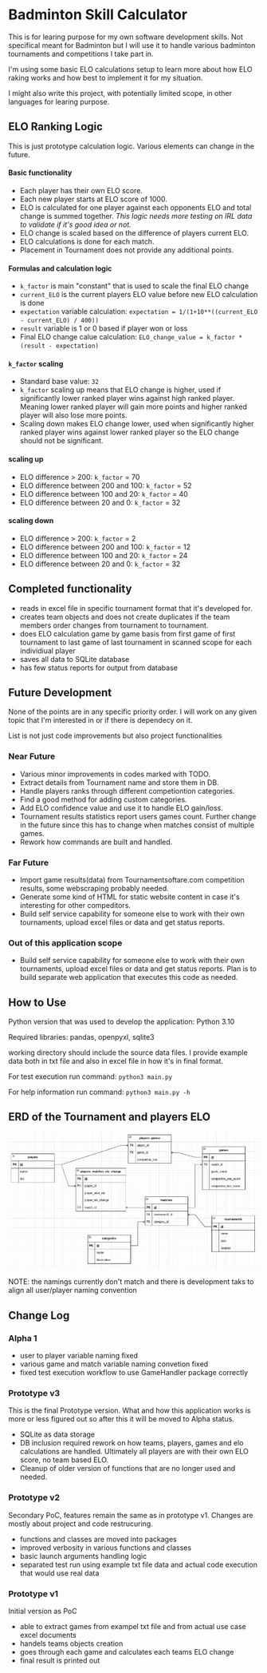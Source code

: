 # Badminton Skill Calculator

This is for learing purpose for my own software development skills.
Not specifical meant for Badminton but I will use it to handle various badminton tournaments and competitions I take part in.

I'm using some basic ELO calculations setup to learn more about how ELO raking works and how best to implement it for my situation.

I might also write this project, with potentially limited scope, in other languages for learing purpose.

## ELO Ranking Logic

This is just prototype calculation logic. Various elements can change in the future.

#### Basic functionality

- Each player has their own ELO score.
- Each new player starts at ELO score of 1000.
- ELO is calculated for one player against each opponents ELO and total change is summed together. *This logic needs more testing on IRL data to validate if it's good idea or not.*
- ELO change is scaled based on the difference of players current ELO.
- ELO calculations is done for each match.
- Placement in Tournament does not provide any additional points.

#### Formulas and calculation logic

- `k_factor` is main "constant" that is used to scale the final ELO change 
- `current_ELO` is the current players ELO value before new ELO calculation is done
- `expectation` variable calculation: `expectation = 1/(1+10**((current_ELO - current_ELO) / 400))`
- `result` variable is 1 or 0 based if player won or loss
- Final ELO change calue calculation: `ELO_change_value = k_factor * (result - expectation)`

#### `k_factor` scaling

- Standard base value: `32`
- `k_factor` scaling up means that ELO change is higher, used if significantly lower ranked player wins against high ranked player. Meaning lower ranked player will gain more points and higher ranked player will also lose more points.
- Scaling down makes ELO change lower, used when significantly higher ranked player wins against lower ranked player so the ELO change should not be significant.

#### scaling up

- ELO difference > 200: `k_factor` = 70
- ELO difference between 200 and 100: `k_factor` = 52
- ELO difference between 100 and 20: `k_factor` = 40
- ELO difference between 20 and 0: `k_factor` = 32

#### scaling down

- ELO difference > 200: `k_factor` = 2
- ELO difference between 200 and 100: `k_factor` = 12
- ELO difference between 100 and 20: `k_factor` = 24
- ELO difference between 20 and 0: `k_factor` = 32

## Completed functionality

- reads in excel file in specific tournament format that it's developed for.
- creates team objects and does not create duplicates if the team members order changes from tournament to tournament.
- does ELO calculation game by game basis from first game of first tournament to last game of last tournament in scanned scope for each individiual player
- saves all data to SQLite database
- has few status reports for output from database

## Future Development

None of the points are in any specific priority order. I will work on any given topic that I'm interested in or if there is dependecy on it. 

List is not just code improvements but also project functionalities

### Near Future

- Various minor improvements in codes marked with TODO.
- Extract details from Tournament name and store them in DB.
- Handle players ranks through different competiontion categories.
- Find a good method for adding custom categories.
- Add ELO confidence value and use it to handle ELO gain/loss.
- Tournament results statistics report users games count. Further change in the future since this has to change when matches consist of multiple games.
- Rework how commands are built and handled.

### Far Future

- Import game results(data) from Tournamentsoftare.com competition results, some webscraping probably needed.
- Generate some kind of HTML for static website content in case it's interesting for other compeditors.
- Build self service capability for someone else to work with their own tournaments, upload excel files or data and get status reports.

### Out of this application scope

- Build self service capability for someone else to work with their own tournaments, upload excel files or data and get status reports. Plan is to build separate web application that executes this code as needed.

## How to Use

Python version that was used to develop the application: Python 3.10

Required libraries: pandas, openpyxl, sqlite3

working directory should include the source data files. I provide example data both in txt file and also in excel file in how it's in final format.

For test execution run command: `python3 main.py`

For help information run command: `python3 main.py -h`

## ERD of the Tournament and players ELO

![ERD](BSC_ERD.png)

NOTE: the namings currently don't match and there is development taks to align all user/player naming convention

## Change Log

### Alpha 1

- user to player variable naming fixed
- various game and match variable naming convetion fixed
- fixed test execution workflow to use GameHandler package correctly

### Prototype v3

This is the final Prototype version. What and how this application works is more or less figured out so after this it will be moved to Alpha status.

- SQLite as data storage
- DB inclusion required rework on how teams, players, games and elo calculations are handled. Ultimately all players are with their own ELO score, no team based ELO.
- Cleanup of older version of functions that are no longer used and needed.

### Prototype v2

Secondary PoC, features remain the same as in prototype v1. Changes are mostly about project and code restrucuring.

- functions and classes are moved into packages
- improved verbosity in various functions and classes
- basic launch arguments handling logic
- separated test run using example txt file data and actual code execution that would use real data

### Prototype v1

Initial version as PoC

- able to extract games from exampel txt file and from actual use case excel documents
- handels teams objects creation
- goes through each game and calculates each teams ELO change
- final result is printed out
